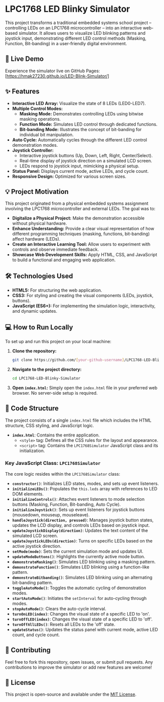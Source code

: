# LPC1768 LED Blinky Simulator

This project transforms a traditional embedded systems school project – controlling LEDs on an LPC1768 microcontroller – into an interactive web-based simulator. It allows users to visualize LED blinking patterns and joystick input, demonstrating different LED control methods (Masking, Function, Bit-banding) in a user-friendly digital environment.

## 🚀 Live Demo

Experience the simulator live on GitHub Pages: [https://hmak27230.github.io/LED-Blink-Simulator/]

## ✨ Features

*   **Interactive LED Array:** Visualize the state of 8 LEDs (LED0-LED7).
*   **Multiple Control Modes:**
    *   **Masking Mode:** Demonstrates controlling LEDs using bitwise masking operations.
    *   **Function Mode:** Simulates LED control through dedicated functions.
    *   **Bit-banding Mode:** Illustrates the concept of bit-banding for individual bit manipulation.
*   **Auto Cycle:** Automatically cycles through the different LED control demonstration modes.
*   **Joystick Controller:**
    *   Interactive joystick buttons (Up, Down, Left, Right, Center/Select).
    *   Real-time display of joystick direction on a simulated LCD screen.
    *   LEDs respond to joystick input, mimicking a physical setup.
*   **Status Panel:** Displays current mode, active LEDs, and cycle count.
*   **Responsive Design:** Optimized for various screen sizes.

## 💡 Project Motivation

This project originated from a physical embedded systems assignment involving the LPC1768 microcontroller and external LEDs. The goal was to:

*   **Digitalize a Physical Project:** Make the demonstration accessible without physical hardware.
*   **Enhance Understanding:** Provide a clear visual representation of how different programming techniques (masking, functions, bit-banding) affect hardware (LEDs).
*   **Create an Interactive Learning Tool:** Allow users to experiment with controls and observe immediate feedback.
*   **Showcase Web Development Skills:** Apply HTML, CSS, and JavaScript to build a functional and engaging web application.

## 🛠️ Technologies Used

*   **HTML5:** For structuring the web application.
*   **CSS3:** For styling and creating the visual components (LEDs, joystick, buttons).
*   **JavaScript (ES6+):** For implementing the simulation logic, interactivity, and dynamic updates.

## 💻 How to Run Locally

To set up and run this project on your local machine:

1.  **Clone the repository:**
    ```bash
    git clone https://github.com/[your-github-username]/LPC1768-LED-Blinky-Simulator.git
    ```
2.  **Navigate to the project directory:**
    ```bash
    cd LPC1768-LED-Blinky-Simulator
    ```
3.  **Open `index.html`:**
    Simply open the `index.html` file in your preferred web browser. No server-side setup is required.

## 📄 Code Structure

The project consists of a single `index.html` file which includes the HTML structure, CSS styling, and JavaScript logic.

*   **`index.html`**: Contains the entire application.
    *   `<style>` tag: Defines all the CSS rules for the layout and appearance.
    *   `<script>` tag: Contains the `LPC1768Simulator` JavaScript class and its initialization.

### Key JavaScript Class: `LPC1768Simulator`

The core logic resides within the `LPC1768Simulator` class:

*   **`constructor()`**: Initializes LED states, modes, and sets up event listeners.
*   **`initializeLEDs()`**: Populates the `this.leds` array with references to LED DOM elements.
*   **`initializeControls()`**: Attaches event listeners to mode selection buttons (Masking, Function, Bit-banding, Auto Cycle).
*   **`initializeJoystick()`**: Sets up event listeners for joystick buttons (mousedown, mouseup, mouseleave).
*   **`handleJoystick(direction, pressed)`**: Manages joystick button states, updates the LCD display, and controls LEDs based on joystick input.
*   **`updateJoystickDisplay(direction)`**: Updates the text content of the simulated LCD screen.
*   **`updateJoystickLEDs(direction)`**: Turns on specific LEDs based on the active joystick direction.
*   **`setMode(mode)`**: Sets the current simulation mode and updates UI.
*   **`updateModeButtons()`**: Highlights the currently active mode button.
*   **`demonstrateMasking()`**: Simulates LED blinking using a masking pattern.
*   **`demonstrateFunction()`**: Simulates LED blinking using a function-like pattern.
*   **`demonstrateBitbanding()`**: Simulates LED blinking using an alternating bit-banding pattern.
*   **`toggleAutoMode()`**: Toggles the automatic cycling of demonstration modes.
*   **`startAutoMode()`**: Initiates the `setInterval` for auto-cycling through modes.
*   **`stopAutoMode()`**: Clears the auto-cycle interval.
*   **`turnOnLED(index)`**: Changes the visual state of a specific LED to 'on'.
*   **`turnOffLED(index)`**: Changes the visual state of a specific LED to 'off'.
*   **`turnOffAllLEDs()`**: Resets all LEDs to the 'off' state.
*   **`updateStatus()`**: Updates the status panel with current mode, active LED count, and cycle count.

## 🤝 Contributing

Feel free to fork this repository, open issues, or submit pull requests. Any contributions to improve the simulator or add new features are welcome!

## 📜 License

This project is open-source and available under the [MIT License](LICENSE).

